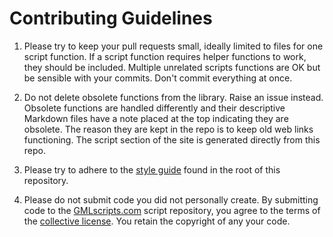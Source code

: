 Contributing Guidelines
=======================

1. Please try to keep your pull requests small, ideally limited to files
   for one script function. If a script function requires helper functions
   to work, they should be included. Multiple unrelated scripts functions
   are OK but be sensible with your commits. Don't commit everything at once.

2. Do not delete obsolete functions from the library. Raise an issue instead.
   Obsolete functions are handled differently and their descriptive Markdown
   files have a note placed at the top indicating they are obsolete. The
   reason they are kept in the repo is to keep old web links functioning.
   The script section of the site is generated directly from this repo.

3. Please try to adhere to the [style guide] found in the root of this
   repository.

4. Please do not submit code you did not personally create. By submitting
   code to the [GMLscripts.com] script repository, you agree to the terms
   of the [collective license]. You retain the copyright of any your code.

[style guide]: STYLEGUIDE.md
[collective license]: LICENSE.txt
[GMLscripts.com]: https://gmlscripts.com/
